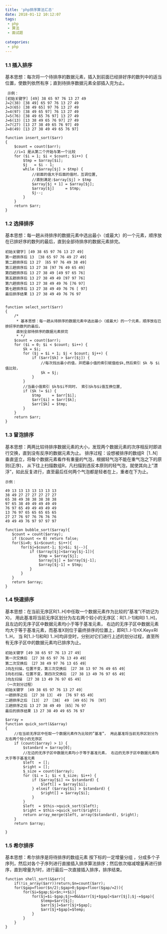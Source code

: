 ```yaml
---
title: 'php排序算法汇总'
date: 2018-01-12 10:12:07
tags:
 - php
 - 算法
 - 面试题
 
categories:
 - php
---
```



### 1.1 插入排序 
基本思想：每次将一个待排序的数据元素，插入到前面已经排好序的数列中的适当位置，使数列依然有序；直到待排序数据元素全部插入完为止。
```$xslt
 示例：
[初始关键字] [49] 38 65 97 76 13 27 49
J=2(38) [38 49] 65 97 76 13 27 49
J=3(65) [38 49 65] 97 76 13 27 49
J=4(97) [38 49 65 97] 76 13 27 49
J=5(76) [38 49 65 76 97] 13 27 49
J=6(13) [13 38 49 65 76 97] 27 49
J=7(27) [13 27 38 49 65 76 97] 49
J=8(49) [13 27 38 49 49 65 76 97]

function insert_sort($arr)
{
    $count = count($arr);
    //i=1 是从第二个开始与第一个比较
    for ($i = 1; $i < $count; $i++) {
        $tmp = $array[$i];
        $j   = $i - 1;
        while ($array[$j] > $tmp) {
            //前面的值大于后面的值时，互调位置,
            //直到满足:$array[$j] > $tmp
            $array[$j + 1] = $array[$j];
            $array[$j]     = $tmp;
            $j--;
        }
    }
    return $arr;
}
```
<!--more-->
### 1.2 选择排序
基本思想：每一趟从待排序的数据元素中选出最小（或最大）的一个元素，顺序放在已排好序的数列的最后，直到全部待排序的数据元素排完。
```$xslt
初始关键字] [49 38 65 97 76 13 27 49]
第一趟排序后 13 ［38 65 97 76 49 27 49]
第二趟排序后 13 27 ［65 97 76 49 38 49]
第三趟排序后 13 27 38 [97 76 49 65 49]
第四趟排序后 13 27 38 49 [49 97 65 76]
第五趟排序后 13 27 38 49 49 [97 97 76]
第六趟排序后 13 27 38 49 49 76 [76 97]
第七趟排序后 13 27 38 49 49 76 76 [ 97]
最后排序结果 13 27 38 49 49 76 76 97


function select_sort($arr)
{
    /*
     * 基本思想：每一趟从待排序的数据元素中选出最小（或最大）的一个元素，顺序放在已排好序的数列的最后，
     直到全部待排序的数据元素排完
     * */
    $count = count($arr);
    for ($i = 0; $i < $count; $i++) {
        $k = $i;
        for ($j = $i + 1; $j < $count; $j++) {
            if ($arr[$k] > $arr[$j]) {
                //每次找出最小的值，并把最小值的索引赋值给$k,然后索引 $k 与 $i 值比较，
                $k = $j;
            }
        }
        //当最小值索引 $k与$i不同时， 索引$k与$i值互换位置,
        if ($k != $i) {
            $tmp     = $arr[$i];
            $arr[$i] = $arr[$k];
            $arr[$k] = $tmp;
        }
    }
    return $arr;
}
```
 
### 1.3 冒泡排序 
基本思想：两两比较待排序数据元素的大小，发现两个数据元素的次序相反时即进行交换，直到没有反序的数据元素为止。 排序过程：设想被排序的数组R［1..N］垂直竖立，将每个数据元素看作有重量的气泡，根据轻气泡不能在重气泡之下的原则(正序)， 从下往上扫描数组R，凡扫描到违反本原则的轻气泡，就使其向上”漂浮”，如此反复进行，直至最后任何两个气泡都是轻者在上，重者在下为止。 

```$xslt
示例：

49 13 13 13 13 13 13 13
38 49 27 27 27 27 27 27
65 38 49 38 38 38 38 38
97 65 38 49 49 49 49 49
76 97 65 49 49 49 49 49
13 76 97 65 65 65 65 65
27 27 76 97 76 76 76 76
49 49 49 76 97 97 97 97

function bubble_sort($array){
   $count = count($array);
   if ($count <= 0) return false;
   for($i=0; $i<$count; $i++){
       for($j=$count-1; $j>$i; $j--){
           if ($array[$j]<$array[$j-1]){
               $tmp = $array[$j];
               $array[$j] = $array[$j-1];
               $array[$j-1] = $tmp;
           }
       }
   }
   return $array;
}
```

### 1.4 快速排序 
基本思想：在当前无序区R[1..H]中任取一个数据元素作为比较的”基准”(不妨记为X)， 用此基准将当前无序区划分为左右两个较小的无序区：R[1..I-1]和R[I 1..H]，且左边的无序子区中数据元素均小于等于基准元素， 右边的无序子区中数据元素均大于等于基准元素，而基准X则位于最终排序的位置上，即R[1..I-1]≤X.Key≤RI 1..H， 当 R[1..I-1]和R[I 1..H]均非空时，分别对它们进行上述的划分过程，直至所有无序子区中的数据元素均已排序为止。


```$xslt
初始关键字 [49 38 65 97 76 13 27 49］
第一次交换后 ［27 38 65 97 76 13 49 49］
第二次交换后 ［27 38 49 97 76 13 65 49］
J向左扫描，位置不变，第三次交换后 ［27 38 13 97 76 49 65 49］
I向右扫描，位置不变，第四次交换后 ［27 38 13 49 76 97 65 49］
J向左扫描 ［27 38 13 49 76 97 65 49］
（一次划分过程）
初始关键字 ［49 38 65 97 76 13 27 49］
一趟排序之后 ［27 38 13］ 49 ［76 97 65 49］
二趟排序之后 ［13］ 27 ［38］ 49 ［49 65］76 ［97］
三趟排序之后 13 27 38 49 49 ［65］76 97
最后的排序结果 13 27 38 49 49 65 76 97

$array = 
function quick_sort(&$array)
{
    //在当前无序区中任取一个数据元素作为比较的”基准”， 用此基准将当前无序区划分为左右两个较小的无序区
    if (count($array) > 1) {
        $standard = $array[0];
        //左边的无序子区中数据元素均小于等于基准元素， 右边的无序子区中数据元素均大于等于基准元素
        $left  = [];
        $right = [];
        $_size = count($array);
        for ($i = 1; $i < $_size; $i++) {
            if ($array[$i] <= $standard) {
                $left[] = $array[$i];
            } elseif ($array[$i] > $standard) {
                $right[] = $array[$i];
            }
        }
        $left  = $this->quick_sort($left);
        $right = $this->quick_sort($right);
        return array_merge($left, array($standard), $right);
    }
    return $array;

}
```
### 1.5 希尔排序
基本思想：希尔排序是将待排序的数组元素 按下标的一定增量分组 ，分成多个子序列，然后对各个子序列进行直接插入排序算法排序；然后依次缩减增量再进行排序，直到增量为1时，进行最后一次直接插入排序，排序结束。
```$xslt
function shell_sort(&$arr){
    if(!is_array($arr))return;$n=count($arr);
    for($gap=floor($n/2);$gap>0;$gap=floor($gap/=2)){
        for($i=$gap;$i<$n;++$i){
            for($j=$i-$gap;$j>=0&&$arr[$j+$gap]<$arr[$j];$j-=$gap){
                $temp=$arr[$j];
                $arr[$j]=$arr[$j+$gap];
                $arr[$j+$gap]=$temp;
            }
        }
    }
}
```
